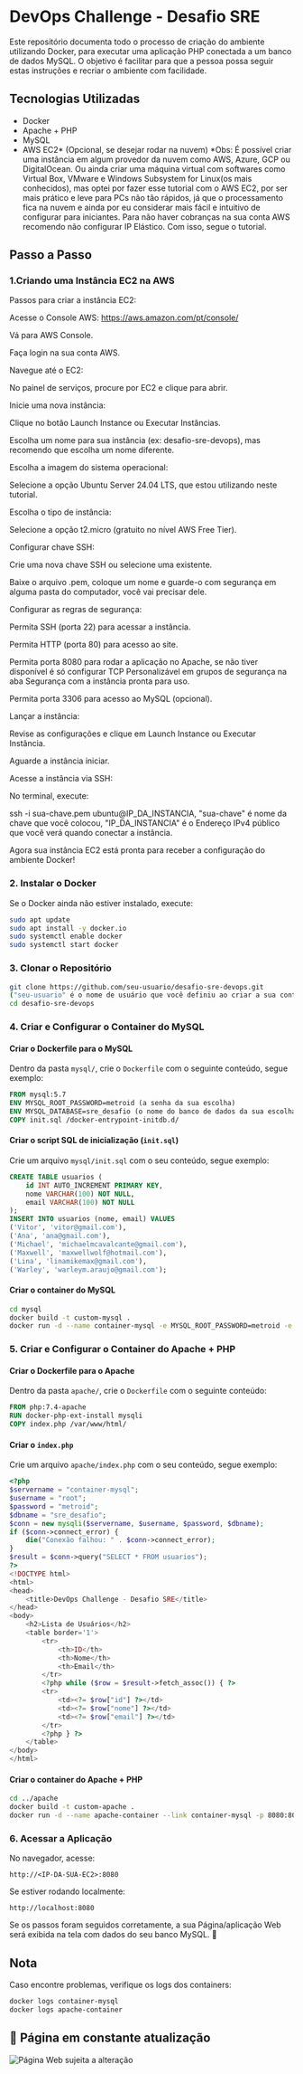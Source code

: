 # DevOps Challenge - Desafio SRE

Este repositório documenta todo o processo de criação do ambiente utilizando Docker, para executar uma aplicação PHP conectada a um banco de dados MySQL. O objetivo é facilitar para que a pessoa possa seguir estas instruções e recriar o ambiente com facilidade.

## Tecnologias Utilizadas
- Docker
- Apache + PHP
- MySQL
- AWS EC2* (Opcional, se desejar rodar na nuvem)
*Obs: É possível criar uma instância em algum provedor da nuvem como AWS, Azure, GCP ou DigitalOcean. Ou ainda criar uma máquina virtual com softwares como Virtual Box, VMware e Windows Subsystem for Linux(os mais conhecidos), mas optei por fazer esse tutorial com o AWS EC2, por ser mais prático e leve para PCs não tão rápidos, já que o processamento fica na nuvem e ainda por eu considerar mais fácil e intuitivo de configurar para iniciantes. Para não haver cobranças na sua conta AWS recomendo não configurar IP Elástico.
Com isso, segue o tutorial.

## Passo a Passo

### 1.Criando uma Instância EC2 na AWS

Passos para criar a instância EC2:

Acesse o Console AWS: https://aws.amazon.com/pt/console/

Vá para AWS Console.

Faça login na sua conta AWS.

Navegue até o EC2:

No painel de serviços, procure por EC2 e clique para abrir.

Inicie uma nova instância:

Clique no botão Launch Instance ou Executar Instâncias.

Escolha um nome para sua instância (ex: desafio-sre-devops), mas recomendo que escolha um nome diferente.

Escolha a imagem do sistema operacional:

Selecione a opção Ubuntu Server 24.04 LTS, que estou utilizando neste tutorial.

Escolha o tipo de instância:

Selecione a opção t2.micro (gratuito no nível AWS Free Tier).

Configurar chave SSH:

Crie uma nova chave SSH ou selecione uma existente.

Baixe o arquivo .pem, coloque um nome e guarde-o com segurança em alguma pasta do computador, você vai precisar dele.

Configurar as regras de segurança:

Permita SSH (porta 22) para acessar a instância.

Permita HTTP (porta 80) para acesso ao site.

Permita porta 8080 para rodar a aplicação no Apache, se não tiver disponível é só configurar TCP Personalizável em grupos de segurança na aba Segurança com a instância pronta para uso.

Permita porta 3306 para acesso ao MySQL (opcional).

Lançar a instância:

Revise as configurações e clique em Launch Instance ou Executar Instância.

Aguarde a instância iniciar.

Acesse a instância via SSH:

No terminal, execute: 

ssh -i sua-chave.pem ubuntu@IP_DA_INSTANCIA, "sua-chave" é nome da chave que você colocou, "IP_DA_INSTANCIA" é o Endereço IPv4 público que você verá quando conectar a instância.

Agora sua instância EC2 está pronta para receber a configuração do ambiente Docker!

### 2. Instalar o Docker
Se o Docker ainda não estiver instalado, execute:
```bash
sudo apt update
sudo apt install -y docker.io
sudo systemctl enable docker
sudo systemctl start docker
```

### 3. Clonar o Repositório
```bash
git clone https://github.com/seu-usuario/desafio-sre-devops.git
("seu-usuario" é o nome de usuário que você definiu ao criar a sua conta no github, "desafio-sre-devops" é um exemplo de nome de repositório mas também recomendo colocar um nome diferente.)
cd desafio-sre-devops
```

### 4. Criar e Configurar o Container do MySQL

#### Criar o Dockerfile para o MySQL
Dentro da pasta `mysql/`, crie o `Dockerfile` com o seguinte conteúdo, segue exemplo:
```Dockerfile
FROM mysql:5.7
ENV MYSQL_ROOT_PASSWORD=metroid (a senha da sua escolha)
ENV MYSQL_DATABASE=sre_desafio (o nome do banco de dados da sua escolha) 
COPY init.sql /docker-entrypoint-initdb.d/
```

#### Criar o script SQL de inicialização (`init.sql`)
Crie um arquivo `mysql/init.sql` com o seu conteúdo, segue exemplo:
```sql
CREATE TABLE usuarios (
    id INT AUTO_INCREMENT PRIMARY KEY,
    nome VARCHAR(100) NOT NULL,
    email VARCHAR(100) NOT NULL
);
INSERT INTO usuarios (nome, email) VALUES
('Vitor', 'vitor@gmail.com'),
('Ana', 'ana@gmail.com'),
('Michael', 'michaelmcavalcante@gmail.com'),
('Maxwell', 'maxwellwolf@hotmail.com'),
('Lina', 'linamikemax@gmail.com'),
('Warley', 'warleym.araujo@gmail.com');
```

#### Criar o container do MySQL
```bash
cd mysql
docker build -t custom-mysql .
docker run -d --name container-mysql -e MYSQL_ROOT_PASSWORD=metroid -e MYSQL_DATABASE=sre_desafio -p 3306:3306 custom-mysql
```

### 5. Criar e Configurar o Container do Apache + PHP

#### Criar o Dockerfile para o Apache
Dentro da pasta `apache/`, crie o `Dockerfile` com o seguinte conteúdo:
```Dockerfile
FROM php:7.4-apache
RUN docker-php-ext-install mysqli
COPY index.php /var/www/html/
```

#### Criar o `index.php`
Crie um arquivo `apache/index.php` com o seu conteúdo, segue exemplo:
```php
<?php
$servername = "container-mysql";
$username = "root";
$password = "metroid";
$dbname = "sre_desafio";
$conn = new mysqli($servername, $username, $password, $dbname);
if ($conn->connect_error) {
    die("Conexão falhou: " . $conn->connect_error);
}
$result = $conn->query("SELECT * FROM usuarios");
?>
<!DOCTYPE html>
<html>
<head>
    <title>DevOps Challenge - Desafio SRE</title>
</head>
<body>
    <h2>Lista de Usuários</h2>
    <table border='1'>
        <tr>
            <th>ID</th>
            <th>Nome</th>
            <th>Email</th>
        </tr>
        <?php while ($row = $result->fetch_assoc()) { ?>
        <tr>
            <td><?= $row["id"] ?></td>
            <td><?= $row["nome"] ?></td>
            <td><?= $row["email"] ?></td>
        </tr>
        <?php } ?>
    </table>
</body>
</html>
```

#### Criar o container do Apache + PHP
```bash
cd ../apache
docker build -t custom-apache .
docker run -d --name apache-container --link container-mysql -p 8080:80 custom-apache
```

### 6. Acessar a Aplicação
No navegador, acesse:
```
http://<IP-DA-SUA-EC2>:8080
```
Se estiver rodando localmente:
```
http://localhost:8080
```

Se os passos foram seguidos corretamente, a sua Página/aplicação Web será exibida na tela com dados do seu banco MySQL. 🚀

## Nota
 Caso encontre problemas, verifique os logs dos containers:
```bash
docker logs container-mysql
docker logs apache-container
```
## 📌 Página em constante atualização

![Página Web sujeita a alteração](https://github.com/user-attachments/assets/1d9de7db-791e-489a-b963-2deceeae38e1)
